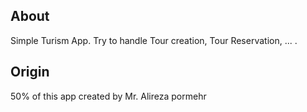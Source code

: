
## About

Simple Turism App.
Try to handle Tour creation, Tour Reservation, ... .

## Origin

50% of this app created by Mr. Alireza pormehr
